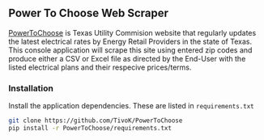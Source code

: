 ## Power To Choose Web Scraper
[PowerToChoose](PowerToChoose.org) is Texas Utility Commision website that regularly updates the latest electrical rates by Energy Retail Providers in the state of Texas.
This console application will scrape this site using entered zip codes and produce either a CSV or Excel file as directed by the End-User with the listed electrical plans and their respecive prices/terms. 

### Installation
Install the application dependencies. These are listed in `requirements.txt`
```sh
git clone https://github.com/TivoK/PowerToChoose
pip install -r PowerToChoose/requirements.txt

